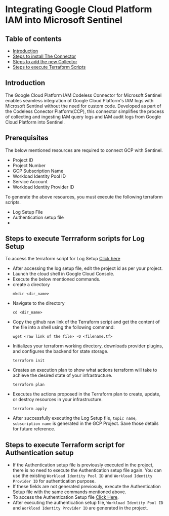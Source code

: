 # Integrating Google Cloud Platform IAM into Microsoft Sentinel
## Table of contents
- [Introduction](#intro)
- [Steps to install The Connector](#step1)
- [Steps to add the new Collector](#log)
- [Steps to execute Terraform Scripts](#terraform)


<a name="intro">

## Introduction
The Google Cloud Platform IAM Codeless Connector for Microsoft Sentinel enables seamless integration of Google Cloud Platform's IAM logs with Microsoft Sentinel without the need for custom code. Developed as part of the Codeless Conector Platform(CCP), this connector simplifies the process of collecting and ingesting IAM query logs and IAM audit logs from Google Cloud Platform into Sentinel.

<a name="step1">
   
## Prerequisites
The below mentioned resources are required to connect GCP with Sentinel.
- Project ID
- Project Number
- GCP Subscription Name
- Workload Identity Pool ID
- Service Account
- Workload Identity Provider ID

To generate the above resources, you must execute the following terraform scripts.

- Log Setup File
- Authentication setup file
- 
<a name="log">

## Steps to execute Terrraform scripts for Log Setup
To access the terraform script for Log Setup [Click here](https://github.com/v-hkopparala/v-hkopparala/blob/main/CCPIAMLOGS%201.tf)
- After accessing the log setup file, edit the project id as per your project.
- Launch the cloud shell in Google Cloud Console.
- Execute the below mentioned commands.
- create a directory
  ```
  mkdir <dir_name>
  ```
- Navigate to the directory
  ```
  cd <dir_name>
  ```
- Copy the github raw link of the Terraform script and get the content of the file into a shell using the following command:
   ```
   wget <raw link of the file> -O <filename.tf>
   ```
- Initializes your terraform working directory, downloads provider plugins, and configures the backend for state storage.
   ```
   terraform init
   ```
- Creates an execution plan to show what actions terraform will take to achieve the desired state of your infrastructure.
   ```
   terraform plan
   ```
- Executes the actions proposed in the Terraform plan to create, update, or destroy resources in your infrastructure.
   ```
   terraform apply
   ```
- After successfully executing the Log Setup file, `topic name`, `subscription name` is generated in the GCP Project. Save those details for future reference.

<a name="auth">

## Steps to execute Terraform script for Authentication setup
- If the Authentication setup file is previously executed in the project, there is no need to execute the Authentication setup file again. You can use the existing `Workload Identity Pool ID` and `Workload Identity Provider ID` for authentication  purpose.
- If these fields are not generated previosuly, execute the Authentication Setup file with the same commands mentioned above.
- To access the Authentication Setup file [Click Here](https://github.com/Azure/Azure-Sentinel/tree/master/DataConnectors/GCP/Terraform/sentinel_resources_creation/GCPInitialAuthenticationSetup).
- After executing the authentication setup file, `Workload Identity Pool ID` and `Workload Identity Provider ID` are generated in the project.
